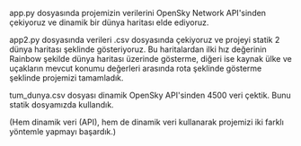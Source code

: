 app.py dosyasında projemizin verilerini OpenSky Network API'sinden çekiyoruz ve dinamik bir dünya haritası elde ediyoruz.

app2.py dosyasında verileri .csv dosyasında çekiyoruz ve projeyi statik 2 dünya haritası şeklinde gösteriyoruz. Bu haritalardan ilki hız değerinin Rainbow şekilde dünya haritası üzerinde gösterme, 
diğeri ise kaynak ülke ve uçakların mevcut konumu değerleri arasında rota şeklinde gösterme şeklinde projemizi tamamladık. 

tum_dunya.csv dosyası dinamik OpenSky API'sinden 4500 veri çektik. Bunu statik dosyamızda kullandık.

(Hem dinamik veri (API), hem de dinamik veri kullanarak projemizi iki farklı yöntemle yapmayı başardık.)
